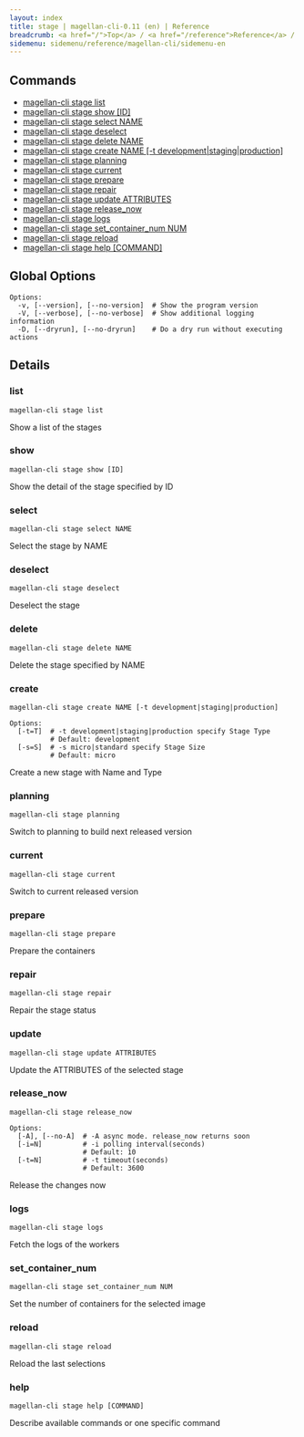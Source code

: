 ```yaml
---
layout: index
title: stage | magellan-cli-0.11 (en) | Reference
breadcrumb: <a href="/">Top</a> / <a href="/reference">Reference</a> / <a href="/reference/magellan-cli/en">magellan-cli-0.11</a> / stage <a href="/reference/ja/resources/stage.html">ja</a> en
sidemenu: sidemenu/reference/magellan-cli/sidemenu-en
---
```


## Commands

- [magellan-cli stage list](#list)
- [magellan-cli stage show [ID]](#show)
- [magellan-cli stage select NAME](#select)
- [magellan-cli stage deselect](#deselect)
- [magellan-cli stage delete NAME](#delete)
- [magellan-cli stage create NAME [-t development|staging|production]](#create)
- [magellan-cli stage planning](#planning)
- [magellan-cli stage current](#current)
- [magellan-cli stage prepare](#prepare)
- [magellan-cli stage repair](#repair)
- [magellan-cli stage update ATTRIBUTES](#update)
- [magellan-cli stage release_now](#release_now)
- [magellan-cli stage logs](#logs)
- [magellan-cli stage set_container_num NUM](#set_container_num)
- [magellan-cli stage reload](#reload)
- [magellan-cli stage help [COMMAND]](#help)

## Global Options

```text
Options:
  -v, [--version], [--no-version]  # Show the program version
  -V, [--verbose], [--no-verbose]  # Show additional logging information
  -D, [--dryrun], [--no-dryrun]    # Do a dry run without executing actions

```


## Details
### <a name="list"></a>list

```text
magellan-cli stage list
```

Show a list of the stages

### <a name="show"></a>show

```text
magellan-cli stage show [ID]
```

Show the detail of the stage specified by ID

### <a name="select"></a>select

```text
magellan-cli stage select NAME
```

Select the stage by NAME

### <a name="deselect"></a>deselect

```text
magellan-cli stage deselect
```

Deselect the stage

### <a name="delete"></a>delete

```text
magellan-cli stage delete NAME
```

Delete the stage specified by NAME

### <a name="create"></a>create

```text
magellan-cli stage create NAME [-t development|staging|production]
```

```text
Options:
  [-t=T]  # -t development|staging|production specify Stage Type
          # Default: development
  [-s=S]  # -s micro|standard specify Stage Size
          # Default: micro

```

Create a new stage with Name and Type

### <a name="planning"></a>planning

```text
magellan-cli stage planning
```

Switch to planning to build next released version

### <a name="current"></a>current

```text
magellan-cli stage current
```

Switch to current released version

### <a name="prepare"></a>prepare

```text
magellan-cli stage prepare
```

Prepare the containers

### <a name="repair"></a>repair

```text
magellan-cli stage repair
```

Repair the stage status

### <a name="update"></a>update

```text
magellan-cli stage update ATTRIBUTES
```

Update the ATTRIBUTES of the selected stage

### <a name="release_now"></a>release_now

```text
magellan-cli stage release_now
```

```text
Options:
  [-A], [--no-A]  # -A async mode. release_now returns soon
  [-i=N]          # -i polling interval(seconds)
                  # Default: 10
  [-t=N]          # -t timeout(seconds)
                  # Default: 3600

```

Release the changes now

### <a name="logs"></a>logs

```text
magellan-cli stage logs
```

Fetch the logs of the workers

### <a name="set_container_num"></a>set_container_num

```text
magellan-cli stage set_container_num NUM
```

Set the number of containers for the selected image

### <a name="reload"></a>reload

```text
magellan-cli stage reload
```

Reload the last selections

### <a name="help"></a>help

```text
magellan-cli stage help [COMMAND]
```

Describe available commands or one specific command

